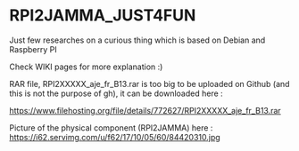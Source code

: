 # RPI2JAMMA_JUST4FUN

Just few researches on a curious thing which is based on Debian and Raspberry PI

Check WIKI pages for more explanation :)

RAR file, RPI2XXXXX_aje_fr_B13.rar is too big to be uploaded on Github (and this is not the purpose of gh), it can be downloaded here :

https://www.filehosting.org/file/details/772627/RPI2XXXXX_aje_fr_B13.rar

Picture of the physical component (RPI2JAMMA) here : https://i62.servimg.com/u/f62/17/10/05/60/84420310.jpg
